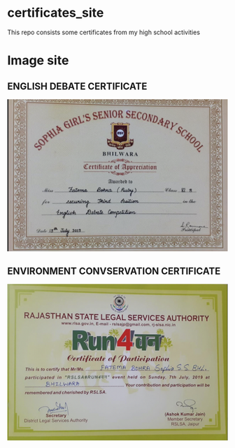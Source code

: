 # certificates_site
This repo consists some certificates from my high school activities
# Image site
## ENGLISH DEBATE CERTIFICATE
<img src='Images_of_certificates/English_debate_certificate.png'>

## ENVIRONMENT CONVSERVATION CERTIFICATE
<img src='Images_of_certificates/RUN4environment_cetificate.png'>

